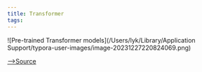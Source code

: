 ```yaml
---
title: Transformer
tags:
---
```




![Pre-trained Transformer models](/Users/lyk/Library/Application Support/typora-user-images/image-20231227220824069.png)

[-->Source](https://youtu.be/t45S_MwAcOw?si=HuCDrKIvvgMNzkuw)
